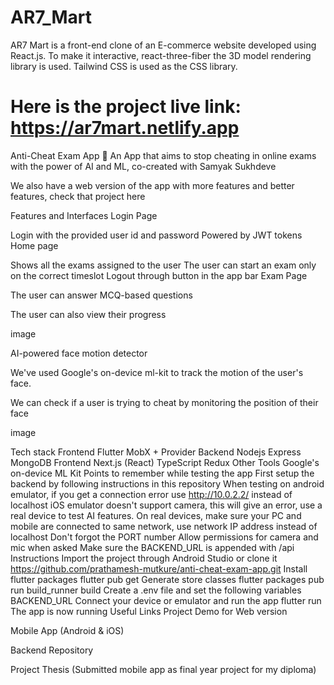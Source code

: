 # AR7_Mart
AR7 Mart is a front-end clone of an E-commerce website developed using React.js. To make it interactive, react-three-fiber the 3D model rendering library is used. Tailwind CSS is used as the CSS library.

# Here is the project live link: https://ar7mart.netlify.app


Anti-Cheat Exam App 🌟
An App that aims to stop cheating in online exams with the power of AI and ML, co-created with Samyak Sukhdeve

We also have a web version of the app with more features and better features, check that project here



Features and Interfaces
Login Page

Login with the provided user id and password
Powered by JWT tokens
Home page

Shows all the exams assigned to the user
The user can start an exam only on the correct timeslot
Logout through button in the app bar
Exam Page

The user can answer MCQ-based questions

The user can also view their progress

image

AI-powered face motion detector

We've used Google's on-device ml-kit to track the motion of the user's face.

We can check if a user is trying to cheat by monitoring the position of their face

image

Tech stack
Frontend
Flutter
MobX + Provider
Backend
Nodejs
Express
MongoDB
Frontend
Next.js (React)
TypeScript
Redux
Other Tools
Google's on-device ML Kit
Points to remember while testing the app
First setup the backend by following instructions in this repository
When testing on android emulator, if you get a connection error use http://10.0.2.2/ instead of localhost
iOS emulator doesn't support camera, this will give an error, use a real device to test AI features.
On real devices, make sure your PC and mobile are connected to same network, use network IP address instead of localhost
Don't forgot the PORT number
Allow permissions for camera and mic when asked
Make sure the BACKEND_URL is appended with /api
Instructions
Import the project through Android Studio or clone it
https://github.com/prathamesh-mutkure/anti-cheat-exam-app.git
Install flutter packages
flutter pub get
Generate store classes
flutter packages pub run build_runner build
Create a .env file and set the following variables
BACKEND_URL
Connect your device or emulator and run the app
flutter run
The app is now running
Useful Links
Project Demo for Web version

Mobile App (Android & iOS)

Backend Repository

Project Thesis (Submitted mobile app as final year project for my diploma)

